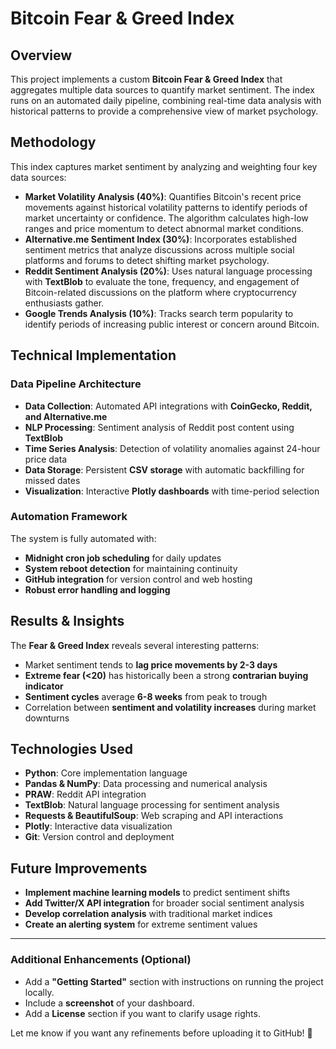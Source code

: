 # Bitcoin Fear & Greed Index

## **Overview**
This project implements a custom **Bitcoin Fear & Greed Index** that aggregates multiple data sources to quantify market sentiment. The index runs on an automated daily pipeline, combining real-time data analysis with historical patterns to provide a comprehensive view of market psychology.

## **Methodology**
This index captures market sentiment by analyzing and weighting four key data sources:

- **Market Volatility Analysis (40%)**: Quantifies Bitcoin's recent price movements against historical volatility patterns to identify periods of market uncertainty or confidence. The algorithm calculates high-low ranges and price momentum to detect abnormal market conditions.
- **Alternative.me Sentiment Index (30%)**: Incorporates established sentiment metrics that analyze discussions across multiple social platforms and forums to detect shifting market psychology.
- **Reddit Sentiment Analysis (20%)**: Uses natural language processing with **TextBlob** to evaluate the tone, frequency, and engagement of Bitcoin-related discussions on the platform where cryptocurrency enthusiasts gather.
- **Google Trends Analysis (10%)**: Tracks search term popularity to identify periods of increasing public interest or concern around Bitcoin.

## **Technical Implementation**

### **Data Pipeline Architecture**
- **Data Collection**: Automated API integrations with **CoinGecko, Reddit, and Alternative.me**
- **NLP Processing**: Sentiment analysis of Reddit post content using **TextBlob**
- **Time Series Analysis**: Detection of volatility anomalies against 24-hour price data
- **Data Storage**: Persistent **CSV storage** with automatic backfilling for missed dates
- **Visualization**: Interactive **Plotly dashboards** with time-period selection

### **Automation Framework**
The system is fully automated with:
- **Midnight cron job scheduling** for daily updates
- **System reboot detection** for maintaining continuity
- **GitHub integration** for version control and web hosting
- **Robust error handling and logging**

## **Results & Insights**
The **Fear & Greed Index** reveals several interesting patterns:
- Market sentiment tends to **lag price movements by 2-3 days**
- **Extreme fear (<20)** has historically been a strong **contrarian buying indicator**
- **Sentiment cycles** average **6-8 weeks** from peak to trough
- Correlation between **sentiment and volatility increases** during market downturns

## **Technologies Used**
- **Python**: Core implementation language
- **Pandas & NumPy**: Data processing and numerical analysis
- **PRAW**: Reddit API integration
- **TextBlob**: Natural language processing for sentiment analysis
- **Requests & BeautifulSoup**: Web scraping and API interactions
- **Plotly**: Interactive data visualization
- **Git**: Version control and deployment

## **Future Improvements**
- **Implement machine learning models** to predict sentiment shifts
- **Add Twitter/X API integration** for broader social sentiment analysis
- **Develop correlation analysis** with traditional market indices
- **Create an alerting system** for extreme sentiment values

---

### **Additional Enhancements (Optional)**
- Add a **"Getting Started"** section with instructions on running the project locally.
- Include a **screenshot** of your dashboard.
- Add a **License** section if you want to clarify usage rights.

Let me know if you want any refinements before uploading it to GitHub! 🚀
